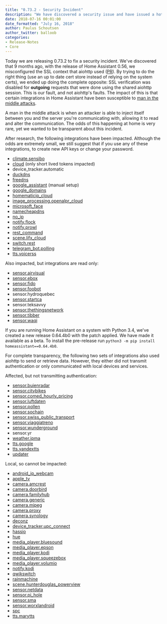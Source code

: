 ```yaml
---
title: "0.73.2 - Security Incident"
description: "We have discovered a security issue and have issued a hot fix."
date: 2018-07-16 00:01:00
date_formatted: "July 16, 2018"
author: Paulus Schoutsen
author_twitter: balloob
categories:
- Release-Notes
- Core
---
```


Today we are releasing 0.73.2 to fix a security incident. We've discovered that 9 months ago, with the release of Home Assistant 0.56, we misconfigured the SSL context that aiohttp used ([PR](https://github.com/home-assistant/home-assistant/pull/9958)). By trying to do the right thing (use an up to date cert store instead of relying on the system certs), we ended up doing the complete opposite: SSL verification was disabled for **outgoing** requests that were done using the shared aiohttp session. This is our fault, and not aiohttp's faults. The impact of this is that certain integrations in Home Assistant have been susceptible to [man in the middle attacks](https://en.wikipedia.org/wiki/Man-in-the-middle_attack).

A man in the middle attack is when an attacker is able to inject itself between you and the server you're communicating with, allowing it to read and alter the communication. The odds of this happening at home is very rare, yet we wanted to be transparent about this incident.

After research, the following integrations have been impacted. Although the odds are extremely small, we still suggest that if you use any of these integrations, to create new API keys or change your password.

- [climate.sensibo](/integrations/sensibo)
- [cloud](/integrations/cloud/) (only short lived tokens impacted)
- device_tracker.automatic
- [duckdns](/integrations/duckdns/)
- [freedns](/integrations/freedns/)
- [google_assistant](/integrations/google_assistant/) (manual setup)
- [google_domains](/integrations/google_domains/)
- [homematicip_cloud](/integrations/homematicip_cloud/)
- [image_processing.openalpr_cloud](/integrations/openalpr_cloud)
- [microsoft_face](/integrations/microsoft_face/)
- [namecheapdns](/integrations/namecheapdns/)
- [no_ip](/integrations/no_ip/)
- [notify.flock](/integrations/flock)
- [notify.prowl](/integrations/prowl)
- [rest_command](/integrations/rest_command/)
- [scene.lifx_cloud](/integrations/lifx_cloud)
- [switch.rest](/integrations/switch.rest/)
- [telegram_bot.polling](/integrations/telegram_polling)
- [tts.voicerss](/integrations/voicerss)

Also impacted, but integrations are read only:

- [sensor.airvisual](/integrations/airvisual)
- [sensor.ebox](/integrations/ebox)
- [sensor.fido](/integrations/fido)
- [sensor.foobot](/integrations/foobot)
- sensor.hydroquebec
- [sensor.startca](/integrations/startca)
- sensor.teksavvy
- [sensor.thethingsnetwork](/integrations/thethingsnetwork#sensor)
- [sensor.tibber](/integrations/tibber#sensor)
- [sensor.waqi](/integrations/waqi)

If you are running Home Assistant on a system with Python 3.4, we've created a new release 0.64.4b0 with the patch applied. We have made it available as a beta. To install the pre-release run `python3 -m pip install homeassistant==0.64.4b0`.

<!--more-->

For complete transparency, the following two sets of integrations also used aiohttp to send or retrieve data. However, they either did not transmit authentication or only communicated with local devices and services.

Affected, but not transmitting authentication:

- [sensor.buienradar](/integrations/sensor.buienradar/)
- [sensor.citybikes](/integrations/citybikes)
- [sensor.comed_hourly_pricing](/integrations/comed_hourly_pricing)
- [sensor.luftdaten](/integrations/luftdaten#sensor)
- [sensor.pollen](/integrations/iqvia)
- [sensor.sochain](/integrations/sochain)
- [sensor.swiss_public_transport](/integrations/swiss_public_transport)
- [sensor.viaggiatreno](/integrations/viaggiatreno)
- [sensor.wunderground](/integrations/wunderground)
- sensor.yr
- [weather.ipma](/integrations/ipma)
- [tts.google](/integrations/google_translate)
- [tts.yandextts](/integrations/yandextts)
- [updater](/integrations/updater/)

Local, so cannot be impacted:

- [android_ip_webcam](/integrations/android_ip_webcam/)
- [apple_tv](/integrations/apple_tv/)
- [camera.amcrest](/integrations/amcrest)
- [camera.doorbird](/integrations/doorbird#camera)
- [camera.familyhub](/integrations/familyhub)
- [camera.generic](/integrations/generic_ip_camera)
- [camera.mjpeg](/integrations/mjpeg)
- [camera.proxy](/integrations/proxy)
- [camera.synology](/integrations/synology)
- [deconz](/integrations/deconz/)
- [device_tracker.upc_connect](/integrations/upc_connect)
- [hassio](/integrations/hassio/)
- [hue](/integrations/hue/)
- [media_player.bluesound](/integrations/bluesound)
- [media_player.epson](/integrations/epson)
- [media_player.kodi](/integrations/kodi)
- [media_player.squeezebox](/integrations/squeezebox)
- [media_player.volumio](/integrations/volumio)
- [notify.kodi](/integrations/kodi)
- [qwikswitch](/integrations/qwikswitch/)
- [rainmachine](/integrations/rainmachine/)
- [scene.hunterdouglas_powerview](/integrations/hunterdouglas_powerview)
- [sensor.netdata](/integrations/netdata)
- [sensor.pi_hole](/integrations/pi_hole)
- [sensor.sma](/integrations/sma#sensors)
- [sensor.worxlandroid](/integrations/worxlandroid)
- [spc](/integrations/spc/)
- [tts.marytts](/integrations/marytts)
